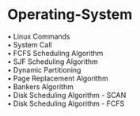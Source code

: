 # Operating-System

•	Linux Commands<br/>
•	System Call<br/>
•	FCFS Scheduling Algorithm<br/>
•	SJF Scheduling Algorithm<br/>
•	Dynamic Partitioning<br/>
•	Page Replacement Algorithm<br/>
•	Bankers Algorithm<br/>
•	Disk Scheduling Algorithm - SCAN<br/>
•	Disk Scheduling Algorithm - FCFS
